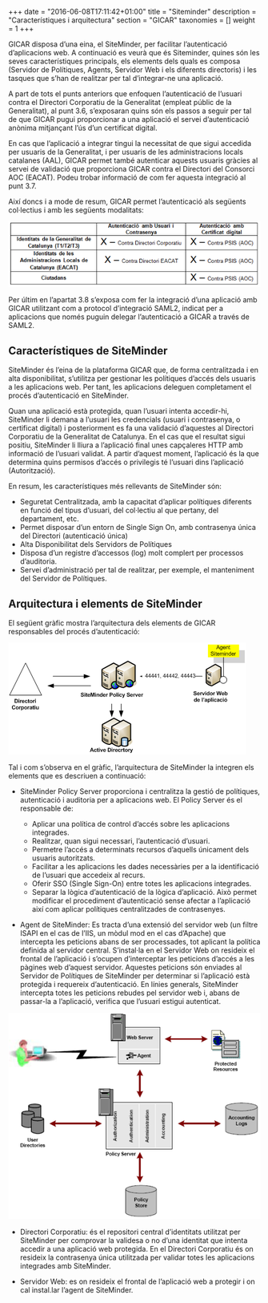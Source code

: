 +++
date        = "2016-06-08T17:11:42+01:00"
title       = "Siteminder"
description = "Característiques i arquitectura"
section     = "GICAR"
taxonomies  = []
weight 		= 1
+++


GICAR disposa d’una eina, el SiteMinder, per facilitar l’autenticació d’aplicacions web. A continuació es veurà que és Siteminder, quines són les seves característiques principals, els elements dels quals es composa (Servidor de Polítiques, Agents, Servidor Web i els diferents directoris) i les tasques que s’han de realitzar per tal d’integrar-ne una aplicació. 

A part de tots el punts anteriors que enfoquen l’autenticació de l’usuari contra el Directori Corporatiu de la Generalitat (empleat públic de la Generalitat), al punt 3.6, s’exposaran quins són els passos a seguir per tal de que GICAR pugui proporcionar a una aplicació el servei d’autenticació anònima mitjançant l’ús d’un certificat digital. 

En cas que l’aplicació a integrar tingui la necessitat de que sigui accedida per usuaris de la Generalitat, i per usuaris de les administracions locals catalanes (AAL), GICAR permet també autenticar aquests usuaris gràcies al servei de validació que proporciona GICAR contra el Directori del Consorci AOC (EACAT). Podeu trobar informació de com fer aquesta integració al punt 3.7.

Així doncs i a mode de resum, GICAR permet l’autenticació als següents col·lectius i amb les següents modalitats:

![Integració Aplicacions GICAR](/related/gicar/taula-modalitats-autenticacio.png)

Per últim en l’apartat 3.8 s’exposa com fer la integració d’una aplicació amb GICAR utilitzant com a protocol d’integració SAML2, indicat per a aplicacions que només puguin delegar l’autenticació a GICAR a través de SAML2.


## Característiques de SiteMinder

SiteMinder és l’eina de la plataforma GICAR que, de forma centralitzada i en alta disponibilitat, s’utilitza per gestionar les polítiques d’accés dels usuaris a les aplicacions web. Per tant, les aplicacions deleguen completament el procés d’autenticació en SiteMinder.

Quan una aplicació està protegida, quan l’usuari intenta accedir-hi,  SiteMinder li demana a l’usuari les credencials (usuari i contrasenya, o certificat digital) i posteriorment es fa una validació d’aquestes al Directori Corporatiu de la Generalitat de Catalunya. En el cas que el resultat sigui positiu, SiteMinder li lliura a l’aplicació final unes capçaleres HTTP amb informació de l’usuari validat. A partir d’aquest moment, l’aplicació és la que determina quins permisos d’accés o privilegis té l’usuari dins l’aplicació (Autorització).

En resum, les característiques més rellevants de SiteMinder són:

- Seguretat Centralitzada, amb la capacitat d’aplicar polítiques diferents en funció del tipus d’usuari, del col·lectiu al que pertany, del departament, etc.
- Permet disposar d’un entorn de Single Sign On, amb contrasenya única del Directori (autenticació única)
- Alta Disponibilitat dels Servidors de Polítiques
- Disposa d’un registre d’accessos (log) molt complert per processos d’auditoria.
- Servei d’administració per tal de realitzar, per exemple, el manteniment del Servidor de Polítiques.


## Arquitectura i elements de SiteMinder

El següent gràfic mostra l’arquitectura dels elements de GICAR responsables del procés d’autenticació:

![Integració Aplicacions GICAR](/related/gicar/arquitectura-siteminder.png)

Tal i com s’observa en el gràfic, l’arquitectura de SiteMinder la integren els elements que es descriuen a continuació:

- SiteMinder Policy Server proporciona i centralitza la gestió de polítiques, autenticació i auditoria per a aplicacions web. El Policy Server és el responsable de:
	- Aplicar una política de control d’accés sobre les aplicacions integrades.
	- Realitzar, quan sigui necessari, l’autenticació d’usuari.
	- Permetre l’accés a determinats recursos d’aquells únicament dels usuaris autoritzats.
	- Facilitar a les aplicacions les dades necessàries per a la identificació de l’usuari que accedeix al recurs.
	- Oferir SSO (Single Sign-On) entre totes les aplicacions integrades.
	- Separar la lògica d’autenticació de la lògica d’aplicació. Això permet modificar el procediment d’autenticació sense afectar a l’aplicació així com aplicar polítiques centralitzades de contrasenyes.
	
- Agent de SiteMinder: Es tracta d’una extensió del servidor web (un filtre ISAPI en el cas de l’IIS, un mòdul mod en el cas d’Apache) que intercepta les peticions abans de ser processades, tot aplicant la política definida al servidor central. S’instal·la en el Servidor Web on resideix el frontal de l’aplicació i s’ocupen d’interceptar les peticions d’accés a les pàgines web d’aquest servidor. Aquestes peticions són enviades al Servidor de Polítiques de SiteMinder per determinar si l’aplicació està protegida i requereix d’autenticació.
En línies generals, SiteMinder intercepta totes les peticions rebudes pel servidor web i, abans de passar-la a l’aplicació, verifica que l’usuari estigui autenticat.

![Integració Aplicacions GICAR](/related/gicar/arquitectura-siteminder2.png)

- Directori Corporatiu: és el repositori central d’identitats utilitzat per SiteMinder per comprovar la validesa o no d’una identitat que intenta accedir a una aplicació web protegida. En el Directori Corporatiu és on resideix la contrasenya única utilitzada per validar totes les aplicacions integrades amb SiteMinder.

- Servidor Web: es on resideix el frontal de l’aplicació web a protegir i on cal instal.lar l’agent de SiteMinder.

